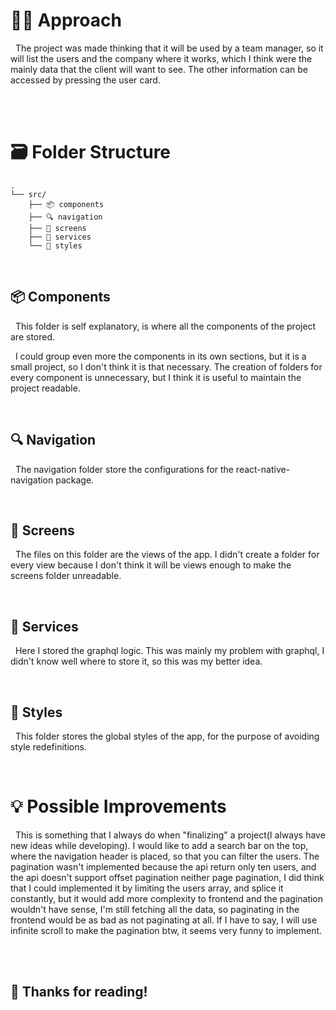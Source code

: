 # 🧑‍💻 Approach

&nbsp; The project was made thinking that it will be used by a team manager, so it will list the users and the company where it works, which I think were the mainly data that the client will want to see. The other information can be accessed by pressing the user card.

<br>
<br>

# 🗃️ Folder Structure

```
.
└── src/
    ├── 📦️ components
    ├── 🔍️ navigation
    ├── 📱 screens
    ├── 🚀 services
    └── 💄 styles
```

<br>

## 📦️ Components

&nbsp; This folder is self explanatory, is where all the components of the project are stored.

&nbsp; I could group even more the components in its own sections, but it is a small project, so I don't think it is that necessary. The creation of folders for every component is unnecessary, but I think it is useful to maintain the project readable.

<br>

## 🔍️ Navigation

&nbsp; The navigation folder store the configurations for the react-native-navigation package.

<br>

## 📱 Screens

&nbsp; The files on this folder are the views of the app. I didn't create a folder for every view because I don't think it will be views enough to make the screens folder unreadable.

<br>

## 🚀 Services

&nbsp; Here I stored the graphql logic. This was mainly my problem with graphql, I didn't know well where to store it, so this was my better idea.

<br>

## 💄 Styles

&nbsp; This folder stores the global styles of the app, for the purpose of avoiding style redefinitions.

<br>

# 💡 Possible Improvements

&nbsp; This is something that I always do when "finalizing" a project(I always have new ideas while developing). I would like to add a search bar on the top, where the navigation header is placed, so that you can filter the users. The pagination wasn't implemented because the api return only ten users, and the api doesn't support offset pagination neither page pagination, I did think that I could implemented it by limiting the users array, and splice it constantly, but it would add more complexity to frontend and the pagination wouldn't have sense, I'm still fetching all the data, so paginating in the frontend would be as bad as not paginating at all. If I have to say, I will use infinite scroll to make the pagination btw, it seems very funny to implement.

<br>
<br>

## 🍻 Thanks for reading!
